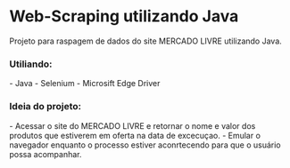 # Web-Scraping utilizando Java
Projeto para raspagem de dados do site MERCADO LIVRE utilizando Java.

<h3> Utiliando: </h3>
- Java
- Selenium
- Microsift Edge Driver

<h3> Ideia do projeto: </h3>
-   Acessar o site do MERCADO LIVRE e retornar o nome e valor dos produtos que estiverem em oferta na data de excecuçao.
-   Emular o navegador enquanto o processo estiver aconrtecendo para que o usuário possa acompanhar. 
